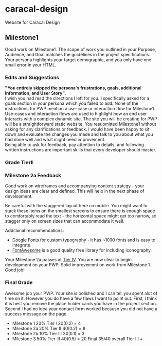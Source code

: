 # caracal-design
Website for Caracal Design

## Milestone1
 Good work on Milestone1. The scope of work you outlined in your Purpose, Audience, and Goal matches the guidelines in the project specifications. Your persona highlights your target demographic, and you only have one small error in your HTML.
### Edits and Suggestions
 __"You entirely skipped the persona's frustrations, goals, additional information, and User Story"__.  
  I wish you had read the directions I left for you. I specifically asked for a goals section in your persona which you failed to add.
	 None of the instructions for PWP mention a use-case or interaction flow for Milestone1. Use-cases and interaction flows are used to highlight how an end user Interacts with a  complex dynamic site. The site you will be creating for PWP will be a straightforward static website.
 	You resubmitted  Milestone1 without asking for any clarifications or feedback. I would have been happy to sit down and evaluate the changes you made and talk to you about what you had done well and what might need improvement.  
	Being able to ask for feedback, pay attention to details, and following written instructions are important skills that every developer should master.
### Grade TierII

### Milestone 2a Feedback
Good work on wireframes and accompanying content strategy - your design ideas are clear and defined. This will help in the next phase of development.

Be careful with the staggered layout here on mobile. You might want to stack these items on the smallest screens to ensure there is enough space to comfortably read the text - the horizontal space might get too narrow, so stagger only on screen sizes that can accommodate it well.

Additional recommendations:
- [Google Fonts](https://fonts.google.com/) for custom typography - it has ~1000 fonts and is easy to integrate.
- [FontAwesome](https://fontawesome.com/) is a good quality free library for including iconography.

Your Milestone 2a passes at [Tier IV](https://bootcamp-coders.cnm.edu/projects/personal/rubric/). You are now clear to begin development on your PWP. Solid improvement on work from Milestone 1. Good job!

### Final Grade
Awesome job your PWP. Your site is polished and I can tell you spent alot of time on it. However you do have a few flaws I want to point out. First, I think it is best you remove the place holder cards you have in the project section. Second I had no idea your contact form worked because you did not have a success message on the page. 
* Milestone 1 20% Tier I 20(0.2) = 4 
* Milestone 2a 20% Tier II  40(0.2) = 8
* Milestone 2b 10% Tier III 30(0.1) = 3
* Milestone 3 50% Tier III 40(0.5) = 20
Final 35/40 overall Tier III +




